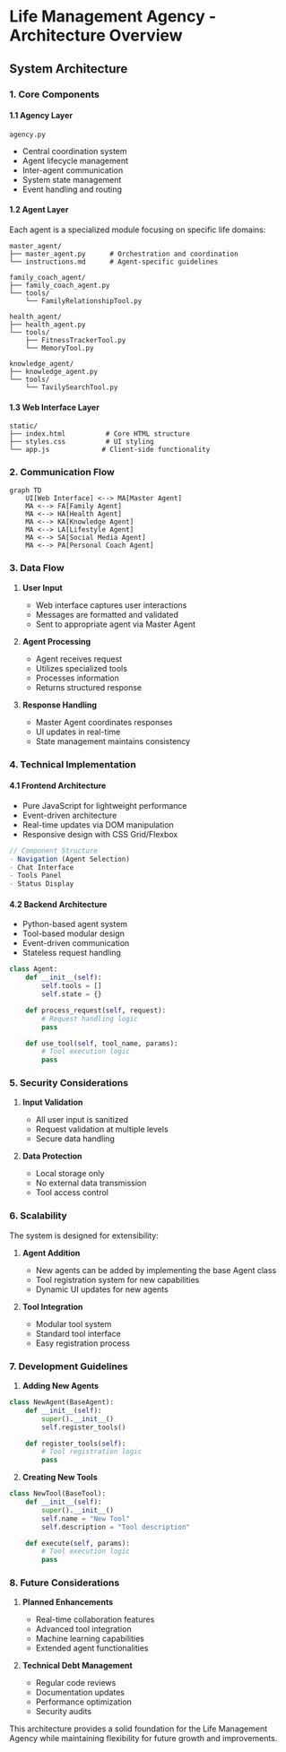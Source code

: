 # Life Management Agency - Architecture Overview

## System Architecture

### 1. Core Components

#### 1.1 Agency Layer
```
agency.py
```
- Central coordination system
- Agent lifecycle management
- Inter-agent communication
- System state management
- Event handling and routing

#### 1.2 Agent Layer
Each agent is a specialized module focusing on specific life domains:

```
master_agent/
├── master_agent.py      # Orchestration and coordination
└── instructions.md      # Agent-specific guidelines

family_coach_agent/
├── family_coach_agent.py
└── tools/
    └── FamilyRelationshipTool.py

health_agent/
├── health_agent.py
└── tools/
    ├── FitnessTrackerTool.py
    └── MemoryTool.py

knowledge_agent/
├── knowledge_agent.py
└── tools/
    └── TavilySearchTool.py
```

#### 1.3 Web Interface Layer
```
static/
├── index.html          # Core HTML structure
├── styles.css          # UI styling
└── app.js             # Client-side functionality
```

### 2. Communication Flow

```mermaid
graph TD
    UI[Web Interface] <--> MA[Master Agent]
    MA <--> FA[Family Agent]
    MA <--> HA[Health Agent]
    MA <--> KA[Knowledge Agent]
    MA <--> LA[Lifestyle Agent]
    MA <--> SA[Social Media Agent]
    MA <--> PA[Personal Coach Agent]
```

### 3. Data Flow

1. **User Input**
   - Web interface captures user interactions
   - Messages are formatted and validated
   - Sent to appropriate agent via Master Agent

2. **Agent Processing**
   - Agent receives request
   - Utilizes specialized tools
   - Processes information
   - Returns structured response

3. **Response Handling**
   - Master Agent coordinates responses
   - UI updates in real-time
   - State management maintains consistency

### 4. Technical Implementation

#### 4.1 Frontend Architecture
- Pure JavaScript for lightweight performance
- Event-driven architecture
- Real-time updates via DOM manipulation
- Responsive design with CSS Grid/Flexbox

```javascript
// Component Structure
- Navigation (Agent Selection)
- Chat Interface
- Tools Panel
- Status Display
```

#### 4.2 Backend Architecture
- Python-based agent system
- Tool-based modular design
- Event-driven communication
- Stateless request handling

```python
class Agent:
    def __init__(self):
        self.tools = []
        self.state = {}

    def process_request(self, request):
        # Request handling logic
        pass

    def use_tool(self, tool_name, params):
        # Tool execution logic
        pass
```

### 5. Security Considerations

1. **Input Validation**
   - All user input is sanitized
   - Request validation at multiple levels
   - Secure data handling

2. **Data Protection**
   - Local storage only
   - No external data transmission
   - Tool access control

### 6. Scalability

The system is designed for extensibility:

1. **Agent Addition**
   - New agents can be added by implementing the base Agent class
   - Tool registration system for new capabilities
   - Dynamic UI updates for new agents

2. **Tool Integration**
   - Modular tool system
   - Standard tool interface
   - Easy registration process

### 7. Development Guidelines

1. **Adding New Agents**
```python
class NewAgent(BaseAgent):
    def __init__(self):
        super().__init__()
        self.register_tools()

    def register_tools(self):
        # Tool registration logic
        pass
```

2. **Creating New Tools**
```python
class NewTool(BaseTool):
    def __init__(self):
        super().__init__()
        self.name = "New Tool"
        self.description = "Tool description"

    def execute(self, params):
        # Tool execution logic
        pass
```

### 8. Future Considerations

1. **Planned Enhancements**
   - Real-time collaboration features
   - Advanced tool integration
   - Machine learning capabilities
   - Extended agent functionalities

2. **Technical Debt Management**
   - Regular code reviews
   - Documentation updates
   - Performance optimization
   - Security audits

This architecture provides a solid foundation for the Life Management Agency while maintaining flexibility for future growth and improvements.
